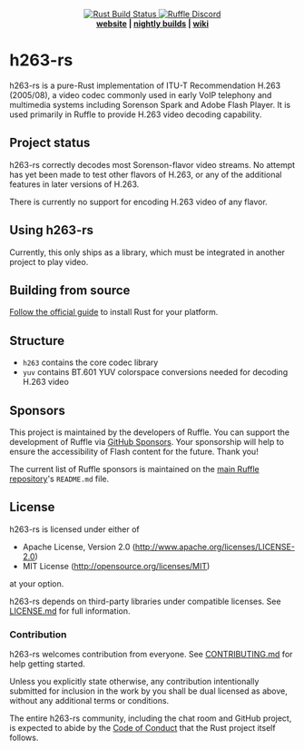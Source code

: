 <p align="center">
 <a href="https://github.com/ruffle-rs/h263-rs/actions">
  <img src="https://img.shields.io/github/workflow/status/ruffle-rs/h263-rs/Test%20Rust?label=rust%20build" alt="Rust Build Status" />
 </a>
  <a href="https://discord.gg/ruffle">
      <img src="https://img.shields.io/discord/610531541889581066" alt="Ruffle Discord">
  </a>
  <br>
  <strong><a href="https://ruffle.rs">website</a> | <a href="https://github.com/ruffle-rs/h263-rs/releases">nightly builds</a> | <a href="https://github.com/ruffle-rs/h263-rs/wiki">wiki</a></strong>
</p>

# h263-rs

h263-rs is a pure-Rust implementation of ITU-T Recommendation H.263 (2005/08), a video codec commonly used in early VoIP telephony and multimedia systems including Sorenson Spark and Adobe Flash Player. It is used primarily in Ruffle to provide H.263 video decoding capability.

## Project status

h263-rs correctly decodes most Sorenson-flavor video streams. No attempt has yet been made to test other flavors of H.263, or any of the additional features in later versions of H.263.

There is currently no support for encoding H.263 video of any flavor.
## Using h263-rs

Currently, this only ships as a library, which must be integrated in another project to play video.

## Building from source

[Follow the official guide](https://www.rust-lang.org/tools/install) to install Rust for your platform.

## Structure

- `h263` contains the core codec library
- `yuv` contains BT.601 YUV colorspace conversions needed for decoding H.263 video

## Sponsors

This project is maintained by the developers of Ruffle. You can support the development of Ruffle via [GitHub Sponsors](https://github.com/sponsors/ruffle-rs). Your sponsorship will help to ensure the accessibility of Flash content for the future. Thank you!

The current list of Ruffle sponsors is maintained on the [main Ruffle repository](https://github.com/ruffle-rs/ruffle)'s `README.md` file.

## License

h263-rs is licensed under either of

- Apache License, Version 2.0 (http://www.apache.org/licenses/LICENSE-2.0)
- MIT License (http://opensource.org/licenses/MIT)

at your option.

h263-rs depends on third-party libraries under compatible licenses. See [LICENSE.md](LICENSE.md) for full information.

### Contribution

h263-rs welcomes contribution from everyone. See [CONTRIBUTING.md](CONTRIBUTING.md) for help getting started.

Unless you explicitly state otherwise, any contribution intentionally submitted
for inclusion in the work by you shall be dual licensed as above, without any
additional terms or conditions.

The entire h263-rs community, including the chat room and GitHub project, is expected to abide by the [Code of Conduct](https://www.rust-lang.org/policies/code-of-conduct) that the Rust project itself follows.
